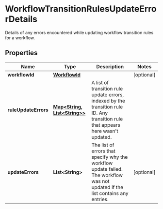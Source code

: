 

# WorkflowTransitionRulesUpdateErrorDetails

Details of any errors encountered while updating workflow transition rules for a workflow.
## Properties

Name | Type | Description | Notes
------------ | ------------- | ------------- | -------------
**workflowId** | [**WorkflowId**](WorkflowId.md) |  |  [optional]
**ruleUpdateErrors** | [**Map&lt;String, List&lt;String&gt;&gt;**](List.md) | A list of transition rule update errors, indexed by the transition rule ID. Any transition rule that appears here wasn&#39;t updated. | 
**updateErrors** | **List&lt;String&gt;** | The list of errors that specify why the workflow update failed. The workflow was not updated if the list contains any entries. |  [optional]




